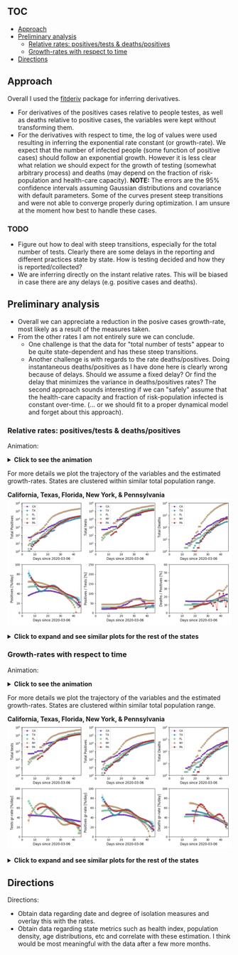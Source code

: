 ## TOC

* [Approach](#Approach)
* [Preliminary analysis](#preliminary-analysis)
  * [Relative rates: positives/tests & deaths/positives](#relative-rates-positivestests--deathspositives)
  * [Growth-rates with respect to time](#growth-rates-with-respect-to-time)
* [Directions](#directions)

## Approach

Overall I used the
[fitderiv](http://swainlab.bio.ed.ac.uk/software/fitderiv/) package for
inferring derivatives. 
* For derivatives of the positives cases relative to people testes, as
well as deaths relative to positive cases, the variables were kept
without transforming them.
* For the derivatives with respect to time, the log of values were used
resulting in inferring the exponential rate constant (or
growth-rate). We expect that the number of infected people (some
function of positive cases) should follow an exponential growth. However
it is less clear what relation we should expect for the growth of
testing (somewhat arbitrary process) and deaths (may depend on the
fraction of risk-population and health-care capacity).
**NOTE:** The errors are the 95% confidence intervals assuming Gaussian
distributions and covariance with default parameters. Some of the curves
present steep transitions and were not able to converge properly during
optimization. I am unsure at the moment how best to handle these cases.

### TODO

* Figure out how to deal with steep transitions, especially for the
  total number of tests. Clearly there are some delays in the reporting
  and different practices state by state. How is testing decided and how
  they is reported/collected?
* We are inferring directly on the instant relative rates. This will be
  biased in case there are any delays (e.g. positive cases and deaths).

## Preliminary analysis

* Overall we can appreciate a reduction in the posive cases growth-rate,
most likely as a result of the measures taken. 
* From the other rates I am not entirely sure we can conclude. 
  * One challenge is that the data for "total number of tests" appear to
  be quite state-dependent and has these steep transitions.
  * Another challenge is with regards to the rate
  deaths/positives. Doing instantaneous deaths/positives as I have done
  here is clearly wrong because of delays. Should we assume a fixed
  delay? Or find the delay that minimizes the variance in
  deaths/positives rates? The second approach sounds interesting if we
  can "safely" assume that the health-care capacity and fraction of
  risk-population infected is constant over-time. (... or we should fit
  to a proper dynamical model and forget about this approach).

### Relative rates: positives/tests & deaths/positives

Animation:
<details>
	<summary><b>Click to see the animation</b></summary>
	<p>

![Animation. Infering time rates from US covidtracking data.](figures/covidtracking_states_rates2.gif)
Each point represents a state, and the colors are by the total number of
reported deaths (from white to dark red). For plotting NaN values were
set to 0 just for visualization. 

</p></details>

For more details we plot the trajectory of the variables and the
estimated growth-rates. States are clustered within similar total
population range.

**California, Texas, Florida, New York, & Pennsylvania**
![Set 0. Infering time rates from US covidtracking data.](figures/covidtracking_states_rates2_byset_0.png)

<details>
	<summary><b>Click to expand and see similar plots for the rest of the states</b></summary>
	<p>

**Illinois, Ohio, Georgia, North Carolina, & Michigan**
![Set 1. Infering time rates from US covidtracking data.](figures/covidtracking_states_rates2_byset_1.png)
**New Jersey, Virginia, Washington, Arizona, & Massachusetts**
![Set 2. Infering time rates from US covidtracking data.](figures/covidtracking_states_rates2_byset_2.png)
**Tennessee, Indiana, Missouri, Maryland, Wisconsin**
![Set 3. Infering time rates from US covidtracking data.](figures/covidtracking_states_rates2_byset_3.png)
**Colorado, Minnesota, South Carolina, Alabama, & Louisiana**
![Set 4. Infering time rates from US covidtracking data.](figures/covidtracking_states_rates2_byset_4.png)
**Kentucky, Oregon, Oklahoma, Connecticut, & Utah**
![Set 5. Infering time rates from US covidtracking data.](figures/covidtracking_states_rates2_byset_5.png)
**Iowa, Nevada, Arkansas, Mississippi, & Kansas**
![Set 6. Infering time rates from US covidtracking data.](figures/covidtracking_states_rates2_byset_6.png)
**New Mexico, Nebraska, West Virginia, Idaho, & Hawaii**
![Set 7. Infering time rates from US covidtracking data.](figures/covidtracking_states_rates2_byset_7.png)
**New Hampshire, Maine, Montana, Rhode Island, & Delaware**
![Set 8. Infering time rates from US covidtracking data.](figures/covidtracking_states_rates2_byset_8.png)
**South Dakota, North Dakota, Alaska, District of Columbia, Vermont, & Wyoming**
![Set 9. Infering time rates from US covidtracking data.](figures/covidtracking_states_rates2_byset_9.png)
**American Samoa, Guam, Northern Mariana Islands, Puerto Rico, & Virgin Islands**
![Set 10. Infering time rates from US covidtracking data.](figures/covidtracking_states_rates2_byset_10.png)

</p></details>


### Growth-rates with respect to time 

Animation:
<details>
	<summary><b>Click to see the animation</b></summary>
	<p>

![Animation. Infering time rates from US covidtracking data.](figures/covidtracking_states_rates.gif)
Each point represents a state, and the colors are by the total number of
reported deaths (from white to dark red). For plotting NaN values were
set to 0 just for visualization. 

</p></details>

For more details we plot the trajectory of the variables and the
estimated growth-rates. States are clustered within similar total
population range.

**California, Texas, Florida, New York, & Pennsylvania**
![Set 0. Infering time rates from US covidtracking data.](figures/covidtracking_states_rates_byset_0.png)

<details>
	<summary><b>Click to expand and see similar plots for the rest of the states</b></summary>
	<p>

**Illinois, Ohio, Georgia, North Carolina, & Michigan**
![Set 1. Infering time rates from US covidtracking data.](figures/covidtracking_states_rates_byset_1.png)
**New Jersey, Virginia, Washington, Arizona, & Massachusetts**
![Set 2. Infering time rates from US covidtracking data.](figures/covidtracking_states_rates_byset_2.png)
**Tennessee, Indiana, Missouri, Maryland, Wisconsin**
![Set 3. Infering time rates from US covidtracking data.](figures/covidtracking_states_rates_byset_3.png)
**Colorado, Minnesota, South Carolina, Alabama, & Louisiana**
![Set 4. Infering time rates from US covidtracking data.](figures/covidtracking_states_rates_byset_4.png)
**Kentucky, Oregon, Oklahoma, Connecticut, & Utah**
![Set 5. Infering time rates from US covidtracking data.](figures/covidtracking_states_rates_byset_5.png)
**Iowa, Nevada, Arkansas, Mississippi, & Kansas**
![Set 6. Infering time rates from US covidtracking data.](figures/covidtracking_states_rates_byset_6.png)
**New Mexico, Nebraska, West Virginia, Idaho, & Hawaii**
![Set 7. Infering time rates from US covidtracking data.](figures/covidtracking_states_rates_byset_7.png)
**New Hampshire, Maine, Montana, Rhode Island, & Delaware**
![Set 8. Infering time rates from US covidtracking data.](figures/covidtracking_states_rates_byset_8.png)
**South Dakota, North Dakota, Alaska, District of Columbia, Vermont, & Wyoming**
![Set 9. Infering time rates from US covidtracking data.](figures/covidtracking_states_rates_byset_9.png)
**American Samoa, Guam, Northern Mariana Islands, Puerto Rico, & Virgin Islands**
![Set 10. Infering time rates from US covidtracking data.](figures/covidtracking_states_rates_byset_10.png)

</p></details>


## Directions

Directions:
* Obtain data regarding date and degree of isolation measures and
  overlay this with the rates.
* Obtain data regarding state metrics such as health index, population
  density, age distributions, etc and correlate with these estimation. I
  think would be most meaningful with the data after a few more months.
